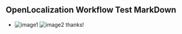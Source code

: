 ## OpenLocalization Workflow Test MarkDown
* ![image1](.\a0bd12a1-03cb-4762-a795-3ad3fb4a1e91.png)   ![image2](.\f92b2024-fb18-4693-a9a1-a7964050eb55.png) 
thanks!